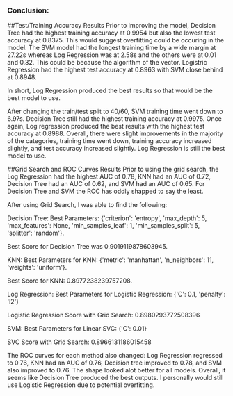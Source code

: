 ### Conclusion:
##Test/Training Accuracy Results
Prior to improving the model, Decision Tree had the highest training accuracy at 0.9954 but also the lowest test accuracy at 0.8375. This would suggest overfitting could be occuring in the model. The SVM model had the longest training time by a wide margin at 27.22s whereas Log Regression was at 2.58s and the others were at 0.01 and 0.32. This could be because the algorithm of the vector. Logistric Regression had the highest test accuracy at 0.8963 with SVM close behind at 0.8948.

In short, Log Regression produced the best results so that would be the best model to use.

After changing the train/test split to 40/60, SVM training time went down to 6.97s. Decision Tree still had the highest training accuracy at 0.9975. Once again, Log regression produced the best results with the highest test accuracy at 0.8988. Overall, there were slight improvements in the majority of the categories, training time went down, training accuracy increased slightly, and test accuracy increased slightly. Log Regression is still the best model to use.

##Grid Search and ROC Curves Results
Prior to using the grid search, the Log Regression had the highest AUC of 0.78, KNN had an AUC of 0.72, Decision Tree had an AUC of 0.62, and SVM had an AUC of 0.65. For Decision Tree and SVM the ROC has oddly shapped to say the least.

After using Grid Search, I was able to find the following:

Decision Tree:
Best Parameters: {'criterion': 'entropy', 'max_depth': 5, 'max_features': None, 'min_samples_leaf': 1, 'min_samples_split': 5, 'splitter': 'random'}.

Best Score for Decision Tree was 0.9019119878603945.

KNN:
Best Parameters for KNN: {'metric': 'manhattan', 'n_neighbors': 11, 'weights': 'uniform'}.

Best Score for KNN: 0.8977238239757208.

Log Regression:
Best Parameters for Logistic Regression: {'C': 0.1, 'penalty': 'l2'}

Logistic Regression Score with Grid Search: 0.8980293772508396

SVM:
Best Parameters for Linear SVC: {'C': 0.01}

SVC Score with Grid Search: 0.8966131186015458

The ROC curves for each method also changed: Log Regression regressed to 0.76, KNN had an AUC of 0.76, Decision tree improved to 0.78, and SVM also improved to 0.76. The shape looked alot better for all models. Overall, it seems like Decision Tree produced the best outputs. I personally would still use Logistic Regression due to potential overfitting.
